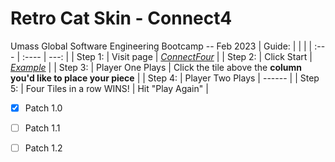 #  Retro Cat Skin - Connect4
Umass Global Software Engineering Bootcamp -- Feb 2023
|  Guide:      |  |    |
| :---        |    :----   |          ---: |
| Step 1:      | Visit page       | *[ConnectFour](https://fern-ali.github.io/connectFourGame/)*  |
| Step 2:   | Click Start        |  *[Example](-)*   |
| Step 3:   | Player One Plays       | Click the tile above the <b> column you'd like to place your piece</b>  |
| Step 4:   | Player Two Plays        | ------  |
| Step 5:   | Four Tiles in a row WINS!       | Hit "Play Again"   |

- [x] Patch 1.0
- [ ] Patch 1.1
- [ ] Patch 1.2

